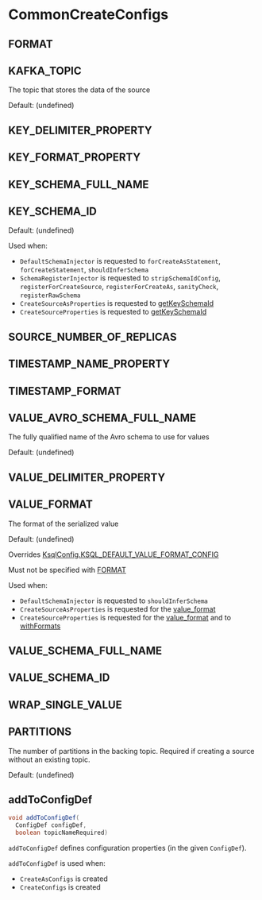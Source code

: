 # CommonCreateConfigs

## <span id="FORMAT_PROPERTY"><span id="FORMAT"> FORMAT

## <span id="KAFKA_TOPIC_NAME_PROPERTY"><span id="KAFKA_TOPIC"> KAFKA_TOPIC

The topic that stores the data of the source

Default: (undefined)

## <span id="KEY_DELIMITER_PROPERTY"> KEY_DELIMITER_PROPERTY

## <span id="KEY_FORMAT_PROPERTY"> KEY_FORMAT_PROPERTY

## <span id="KEY_SCHEMA_FULL_NAME"> KEY_SCHEMA_FULL_NAME

## <span id="KEY_SCHEMA_ID"> KEY_SCHEMA_ID

Default: (undefined)

Used when:

* `DefaultSchemaInjector` is requested to `forCreateAsStatement`, `forCreateStatement`, `shouldInferSchema`
* `SchemaRegisterInjector` is requested to `stripSchemaIdConfig`, `registerForCreateSource`, `registerForCreateAs`, `sanityCheck`, `registerRawSchema`
* `CreateSourceAsProperties` is requested to [getKeySchemaId](CreateSourceAsProperties.md#getKeySchemaId)
* `CreateSourceProperties` is requested to [getKeySchemaId](CreateSourceProperties.md#getKeySchemaId)

## <span id="SOURCE_NUMBER_OF_REPLICAS"> SOURCE_NUMBER_OF_REPLICAS

## <span id="TIMESTAMP_NAME_PROPERTY"> TIMESTAMP_NAME_PROPERTY

## <span id="TIMESTAMP_FORMAT_PROPERTY"><span id="TIMESTAMP_FORMAT"> TIMESTAMP_FORMAT

## <span id="VALUE_AVRO_SCHEMA_FULL_NAME"> VALUE_AVRO_SCHEMA_FULL_NAME

The fully qualified name of the Avro schema to use for values

Default: (undefined)

## <span id="VALUE_DELIMITER_PROPERTY"> VALUE_DELIMITER_PROPERTY

## <span id="VALUE_FORMAT_PROPERTY"><span id="VALUE_FORMAT"> VALUE_FORMAT

The format of the serialized value

Default: (undefined)

Overrides [KsqlConfig.KSQL_DEFAULT_VALUE_FORMAT_CONFIG](../KsqlConfig.md#KSQL_DEFAULT_VALUE_FORMAT_CONFIG)

Must not be specified with [FORMAT](#FORMAT)

Used when:

* `DefaultSchemaInjector` is requested to `shouldInferSchema`
* `CreateSourceAsProperties` is requested for the [value_format](CreateSourceAsProperties.md#getValueFormat)
* `CreateSourceProperties` is requested for the [value_format](CreateSourceProperties.md#getValueFormat) and to [withFormats](CreateSourceProperties.md#withFormats)

## <span id="VALUE_SCHEMA_FULL_NAME"> VALUE_SCHEMA_FULL_NAME

## <span id="VALUE_SCHEMA_ID"> VALUE_SCHEMA_ID

## <span id="WRAP_SINGLE_VALUE"> WRAP_SINGLE_VALUE

## <span id="SOURCE_NUMBER_OF_PARTITIONS"><span id="PARTITIONS"> PARTITIONS

The number of partitions in the backing topic. Required if creating a source without an existing topic.

Default: (undefined)

## <span id="addToConfigDef"> addToConfigDef

```java
void addToConfigDef(
  ConfigDef configDef,
  boolean topicNameRequired)
```

`addToConfigDef` defines configuration properties (in the given `ConfigDef`).

`addToConfigDef` is used when:

* `CreateAsConfigs` is created
* `CreateConfigs` is created
